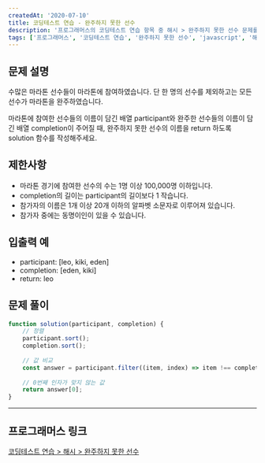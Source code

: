 ```yaml
---
createdAt: '2020-07-10'
title: 코딩테스트 연습 - 완주하지 못한 선수
description: '프로그래머스의 코딩테스트 연습 항목 중 해시 > 완주하지 못한 선수 문제를 풀어보았다.'
tags: ['프로그래머스', '코딩테스트 연습', '완주하지 못한 선수', 'javascript', '해시']
---
```


## 문제 설명 

수많은 마라톤 선수들이 마라톤에 참여하였습니다. 단 한 명의 선수를 제외하고는 모든 선수가 마라톤을 완주하였습니다.

마라톤에 참여한 선수들의 이름이 담긴 배열 participant와 완주한 선수들의 이름이 담긴 배열 completion이 주어질 때, 완주하지 못한 선수의 이름을 return 하도록 solution 함수를 작성해주세요.

## 제한사항
- 마라톤 경기에 참여한 선수의 수는 1명 이상 100,000명 이하입니다.
- completion의 길이는 participant의 길이보다 1 작습니다.
- 참가자의 이름은 1개 이상 20개 이하의 알파벳 소문자로 이루어져 있습니다.
- 참가자 중에는 동명이인이 있을 수 있습니다.

## 입출력 예
- participant: [leo, kiki, eden]
- completion: [eden, kiki]
- return: leo

## 문제 풀이

```javascript
function solution(participant, completion) {
    // 정렬
    participant.sort();
    completion.sort();
    
    // 값 비교
    const answer = participant.filter((item, index) => item !== completion[index]);
    
    // 0번째 인자가 맞지 않는 값
    return answer[0];
}
```  

---

## 프로그래머스 링크
<a href="https://programmers.co.kr/learn/courses/30/lessons/42576" target="_blank">코딩테스트 연습 > 해시 > 완주하지 못한 선수</a>
